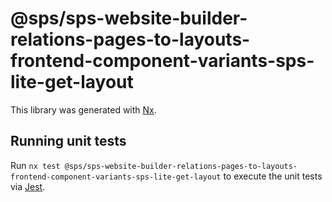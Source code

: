 # @sps/sps-website-builder-relations-pages-to-layouts-frontend-component-variants-sps-lite-get-layout

This library was generated with [Nx](https://nx.dev).

## Running unit tests

Run `nx test @sps/sps-website-builder-relations-pages-to-layouts-frontend-component-variants-sps-lite-get-layout` to execute the unit tests via [Jest](https://jestjs.io).
